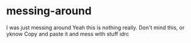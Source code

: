 # messing-around
I was just messing around
Yeah this is nothing really. Don't mind this, or yknow
Copy and paste it and mess with stuff idrc
